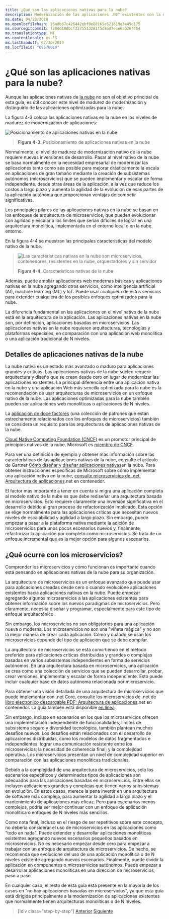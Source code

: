 ```yaml
---
title: ¿Qué son las aplicaciones nativas para la nube?
description: Modernización de las aplicaciones .NET existentes con la nube de Azure y los contenedores de Windows | ¿Qué ocurre con las aplicaciones nativas de la nube?
ms.date: 04/28/2018
ms.openlocfilehash: 26adb87c426442ebf0e88165e521819e3a49d175
ms.sourcegitcommit: f20dd18dbcf2275513281f5d9ad7ece6a62644b4
ms.translationtype: MT
ms.contentlocale: es-ES
ms.lasthandoff: 07/30/2019
ms.locfileid: "69578018"
---
```

# <a name="what-about-cloud-native-applications"></a>¿Qué son las aplicaciones nativas para la nube?

Aunque las aplicaciones nativas de [la nube](https://azure.microsoft.com/overview/cloudnative/) no son el objetivo principal de esta guía, es útil conocer este nivel de madurez de modernización y distinguirlo de las aplicaciones optimizadas para la nube.

La figura 4-3 coloca las aplicaciones nativas en la nube en los niveles de madurez de modernización de aplicaciones:

![Posicionamiento de aplicaciones nativas en la nube](./media/image3.png)

> **Figura 4-3.** Posicionamiento de aplicaciones nativas en la nube

Normalmente, el nivel de madurez de modernización nativo de la nube requiere nuevas inversiones de desarrollo. Pasar al nivel nativo de la nube se basa normalmente en la necesidad empresarial de modernizar las aplicaciones tanto como sea posible para mejorar drásticamente la escala en aplicaciones de gran tamaño mediante la creación de subsistemas autónomos (microservicios) que se pueden implementar y escalar de forma independiente. desde otras áreas de la aplicación, a la vez que reduce los costos a largo plazo y aumenta la agilidad de la evolución de esas partes de la aplicación autónoma que proporcionan ventajas de competir significativas.

Los principales pilares de las aplicaciones nativas en la nube se basan en los enfoques de arquitectura de microservicios, que pueden evolucionar con agilidad y escalar a los límites que serían difíciles de lograr en una arquitectura monolítica, implementada en el entorno local o en la nube. entorno.

En la figura 4-4 se muestran las principales características del modelo nativo de la nube.

> ![Las características nativas en la nube son microservicios, contenedores, resistentes en la nube, orquestadores y sin servidor](./media/image4.png)
>
> **Figura 4-4.** Características nativas de la nube

Además, puede ampliar aplicaciones web modernas básicas y aplicaciones nativas en la nube agregando otros servicios, como inteligencia artificial (AI), machine learning (ML) y IoT. Puede usar cualquiera de estos servicios para extender cualquiera de los posibles enfoques optimizados para la nube.

La diferencia fundamental en las aplicaciones en el nivel nativo de la nube está en la arquitectura de la aplicación. Las aplicaciones nativas en la nube son, por definición, aplicaciones basadas en microservicios. Las aplicaciones nativas en la nube requieren arquitecturas, tecnologías y plataformas especiales, en comparación con una aplicación web monolítica o una aplicación tradicional de N niveles.

## <a name="cloud-native-applications-details"></a>Detalles de aplicaciones nativas de la nube

La nube nativa es un estado más avanzado o maduro para aplicaciones grandes y críticas. Las aplicaciones nativas de la nube suelen requerir arquitectura y diseño que se crean desde cero en lugar de modernizar las aplicaciones existentes. La principal diferencia entre una aplicación nativa en la nube y una aplicación Web más sencilla optimizada para la nube es la recomendación de usar arquitecturas de microservicios en un enfoque nativo de la nube. Las aplicaciones optimizadas para la nube también pueden ser aplicaciones web monolíticas o aplicaciones de N niveles.

La [aplicación de doce factores](https://12factor.net/) (una colección de patrones que están estrechamente relacionados con los enfoques de microservicios) también se considera un requisito para las arquitecturas de aplicaciones nativas de la nube.

[Cloud Native Computing Foundation (CNCF)](https://www.cncf.io/) es un promotor principal de principios nativos de la nube. Microsoft es [miembro de CNCF](https://azure.microsoft.com/blog/announcing-cncf/).

Para ver una definición de ejemplo y obtener más información sobre las características de las aplicaciones nativas de la nube, consulte el artículo de Gartner [Cómo diseñar y diseñar aplicaciones nativas](https://www.gartner.com/doc/3181919/architect-design-cloudnative-applications)en la nube. Para obtener instrucciones específicas de Microsoft sobre cómo implementar una aplicación nativa en la nube, [consulte microservicios de .net: Arquitectura de aplicaciones](https://aka.ms/microservicesebook).net en contenedor.

El factor más importante a tener en cuenta si migra una aplicación completa al modelo nativo de la nube es que debe rediseñar una arquitectura basada en microservicios. Esto requiere claramente una inversión significativa en el desarrollo debido al gran proceso de refactorización implicado. Esta opción se elige normalmente para las aplicaciones críticas que necesitan nuevos niveles de escalabilidad y agilidad a largo plazo. Sin embargo, puede empezar a pasar a la plataforma nativa mediante la adición de microservicios para unos pocos escenarios nuevos y, finalmente, refactorizar la aplicación por completo como microservicios. Se trata de un enfoque incremental que es la mejor opción para algunos escenarios.

## <a name="what-about-microservices"></a>¿Qué ocurre con los microservicios?

Comprender los microservicios y cómo funcionan es importante cuando está pensando en aplicaciones nativas de la nube para su organización.

La arquitectura de microservicios es un enfoque avanzado que puede usar para aplicaciones creadas desde cero o cuando evolucione aplicaciones existentes hacia aplicaciones nativas en la nube. Puede empezar agregando algunos microservicios a las aplicaciones existentes para obtener información sobre los nuevos paradigmas de microservicios. Pero claramente, necesita diseñar y programar, especialmente para este tipo de enfoque arquitectónico.

Sin embargo, los microservicios no son obligatorios para una aplicación nueva o moderna. Los microservicios no son una "viñeta mágica" y no son la mejor manera de crear cada aplicación. Cómo y cuándo se usan los microservicios depende del tipo de aplicación que se debe compilar.

La arquitectura de microservicios se está convirtiendo en el método preferido para aplicaciones críticas distribuidas y grandes o complejas basadas en varios subsistemas independientes en forma de servicios autónomos. En una arquitectura basada en microservicios, una aplicación se crea como una colección de servicios que se pueden desarrollar, probar, crear versiones, implementar y escalar de forma independiente. Esto puede incluir cualquier base de datos autónoma relacionada por microservicio.

Para obtener una visión detallada de una arquitectura de microservicios que puede implementar con .net Core, consulte los microservicios de .net de [libro electrónico descargable PDF: Arquitectura de aplicaciones](https://aka.ms/microservicesebook).net en contenedor. La guía también está disponible [en línea](../../microservices/index.md).

Sin embargo, incluso en escenarios en los que los microservicios ofrecen una implementación independiente de funcionalidades, límites de subsistema seguro y diversidad tecnológica, también plantean muchos desafíos nuevos. Los desafíos están relacionados con el desarrollo de aplicaciones distribuidas, como los modelos de datos fragmentados e independientes. lograr una comunicación resistente entre los microservicios; la necesidad de coherencia final; y la complejidad operativa. Los microservicios presentan un nivel de complejidad superior en comparación con las aplicaciones monolíticas tradicionales.

Debido a la complejidad de una arquitectura de microservicios, solo los escenarios específicos y determinados tipos de aplicaciones son adecuados para las aplicaciones basadas en microservicios. Entre ellas se incluyen aplicaciones grandes y complejas que tienen varios subsistemas en evolución. En estos casos, merece la pena invertir en una arquitectura de software más compleja, para aumentar la agilidad a largo plazo y el mantenimiento de aplicaciones más eficaz. Pero para escenarios menos complejos, podría ser mejor continuar con un enfoque de aplicación monolítica o enfoques de N niveles más sencillos.

Como nota final, incluso en el riesgo de ser repetitivos sobre este concepto, no debería considerar el uso de microservicios en las aplicaciones como "todo en nada". Puede extender y desarrollar aplicaciones monolíticas existentes agregando nuevos escenarios pequeños basados en microservicios. No es necesario empezar desde cero para empezar a trabajar con un enfoque de arquitectura de microservicios. De hecho, se recomienda que evolucione del uso de una aplicación monolítica o de N niveles existente agregando nuevos escenarios. Finalmente, puede dividir la aplicación en componentes o microservicios autónomos. Puede empezar a desarrollar aplicaciones monolíticas en una dirección de microservicios, paso a paso.

En cualquier caso, el resto de esta guía está presente en la mayoría de los casos en "no hay aplicaciones basadas en microservicios", ya que esta guía está dirigida principalmente a la modernización de aplicaciones existentes que normalmente tienen arquitecturas monolíticas o de N niveles.

> [!div class="step-by-step"]
> [Anterior](microsoft-technologies-in-cloud-optimized-applications.md)
> [Siguiente](deploy-existing-net-apps-as-windows-containers.md)
